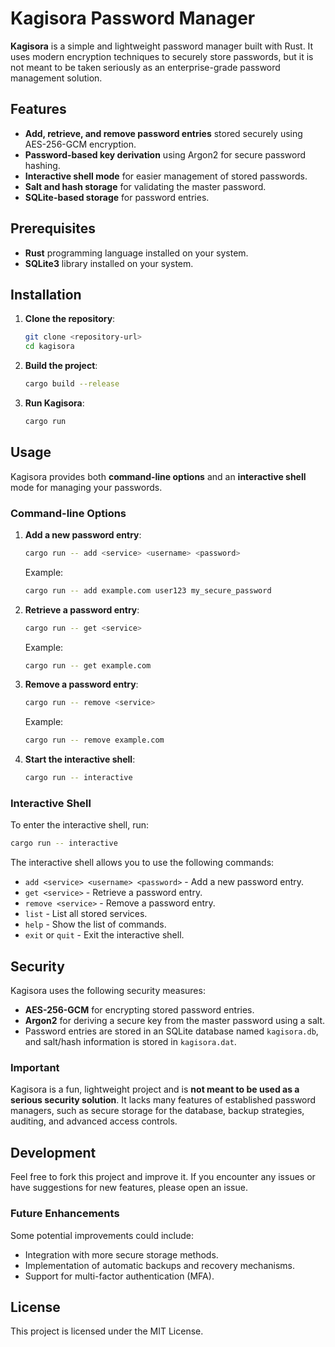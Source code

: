 # Kagisora Password Manager

**Kagisora** is a simple and lightweight password manager built with Rust. It uses modern encryption techniques to securely store passwords, but it is not meant to be taken seriously as an enterprise-grade password management solution.

## Features

- **Add, retrieve, and remove password entries** stored securely using AES-256-GCM encryption.
- **Password-based key derivation** using Argon2 for secure password hashing.
- **Interactive shell mode** for easier management of stored passwords.
- **Salt and hash storage** for validating the master password.
- **SQLite-based storage** for password entries.

## Prerequisites

- **Rust** programming language installed on your system.
- **SQLite3** library installed on your system.

## Installation

1. **Clone the repository**:
   ```bash
   git clone <repository-url>
   cd kagisora
   ```

2. **Build the project**:
   ```bash
   cargo build --release
   ```

3. **Run Kagisora**:
   ```bash
   cargo run
   ```

## Usage

Kagisora provides both **command-line options** and an **interactive shell** mode for managing your passwords.

### Command-line Options

1. **Add a new password entry**:
   ```bash
   cargo run -- add <service> <username> <password>
   ```
   Example:
   ```bash
   cargo run -- add example.com user123 my_secure_password
   ```

2. **Retrieve a password entry**:
   ```bash
   cargo run -- get <service>
   ```
   Example:
   ```bash
   cargo run -- get example.com
   ```

3. **Remove a password entry**:
   ```bash
   cargo run -- remove <service>
   ```
   Example:
   ```bash
   cargo run -- remove example.com
   ```

4. **Start the interactive shell**:
   ```bash
   cargo run -- interactive
   ```

### Interactive Shell

To enter the interactive shell, run:
```bash
cargo run -- interactive
```

The interactive shell allows you to use the following commands:

- `add <service> <username> <password>` - Add a new password entry.
- `get <service>` - Retrieve a password entry.
- `remove <service>` - Remove a password entry.
- `list` - List all stored services.
- `help` - Show the list of commands.
- `exit` or `quit` - Exit the interactive shell.

## Security

Kagisora uses the following security measures:

- **AES-256-GCM** for encrypting stored password entries.
- **Argon2** for deriving a secure key from the master password using a salt.
- Password entries are stored in an SQLite database named `kagisora.db`, and salt/hash information is stored in `kagisora.dat`.

### Important

Kagisora is a fun, lightweight project and is **not meant to be used as a serious security solution**. It lacks many features of established password managers, such as secure storage for the database, backup strategies, auditing, and advanced access controls.

## Development

Feel free to fork this project and improve it. If you encounter any issues or have suggestions for new features, please open an issue.

### Future Enhancements

Some potential improvements could include:
- Integration with more secure storage methods.
- Implementation of automatic backups and recovery mechanisms.
- Support for multi-factor authentication (MFA).

## License

This project is licensed under the MIT License.

